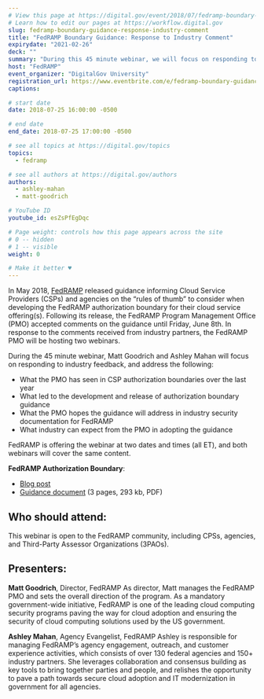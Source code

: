 ```yaml
---
# View this page at https://digital.gov/event/2018/07/fedramp-boundary-guidance-response-industry-comment
# Learn how to edit our pages at https://workflow.digital.gov
slug: fedramp-boundary-guidance-response-industry-comment
title: "FedRAMP Boundary Guidance: Response to Industry Comment"
expirydate: "2021-02-26"
deck: ""
summary: "During this 45 minute webinar, we will focus on responding to industry feedback from the May 2018 guidance that FedRAMP released to inform Cloud Service Providers (CSPs) and agencies on the “rules of thumb” to consider when developing the FedRAMP authorization boundary for their cloud service offering(s)."
host: "FedRAMP"
event_organizer: "DigitalGov University"
registration_url: https://www.eventbrite.com/e/fedramp-boundary-guidance-response-to-industry-comment-ii-registration-47681909876
captions: 

# start date
date: 2018-07-25 16:00:00 -0500

# end date
end_date: 2018-07-25 17:00:00 -0500

# see all topics at https://digital.gov/topics
topics: 
  - fedramp

# see all authors at https://digital.gov/authors
authors: 
  - ashley-mahan
  - matt-goodrich

# YouTube ID
youtube_id: esZsPfEgDqc

# Page weight: controls how this page appears across the site
# 0 -- hidden
# 1 -- visible
weight: 0

# Make it better ♥
---
```


In May 2018, [FedRAMP](https://www.fedramp.gov/) released guidance informing Cloud Service Providers (CSPs) and agencies on the “rules of thumb” to consider when developing the FedRAMP authorization boundary for their cloud service offering(s). Following its release, the FedRAMP Program Management Office (PMO) accepted comments on the guidance until Friday, June 8th. In response to the comments received from industry partners, the FedRAMP PMO will be hosting two webinars. 

During the 45 minute webinar, Matt Goodrich and Ashley Mahan will focus on responding to industry feedback, and address the following:

- What the PMO has seen in CSP authorization boundaries over the last year
- What led to the development and release of authorization boundary guidance 
- What the PMO hopes the guidance will address in industry security documentation for FedRAMP
- What industry can expect from the PMO in adopting the guidance

FedRAMP is offering the webinar at two dates and times (all ET), and both webinars will cover the same content. 

**FedRAMP Authorization Boundary**: 

 * [Blog post](https://www.fedramp.gov/fedramp-authorization-boundary-guidance-released/) 
 * [Guidance document](https://www.fedramp.gov/assets/resources/documents/CSP_A_FedRAMP_Authorization_Boundary_Guidance.pdf) (3 pages, 293 kb, PDF)

## Who should attend:

This webinar is open to the FedRAMP community, including CPSs, agencies, and Third-Party Assessor Organizations (3PAOs).

## Presenters:

**Matt Goodrich**, Director, FedRAMP 
As director, Matt manages the FedRAMP PMO and sets the overall direction of the program. As a mandatory government-wide initiative, FedRAMP is one of the leading cloud computing security programs paving the way for cloud adoption and ensuring the security of cloud computing solutions used by the US government.

**Ashley Mahan**, Agency Evangelist, FedRAMP 
Ashley is responsible for managing FedRAMP’s agency engagement, outreach, and customer experience activities, which consists of over 130 federal agencies and 150+ industry partners. She leverages collaboration and consensus building as key tools to bring together parties and people, and relishes the opportunity to pave a path towards secure cloud adoption and IT modernization in government for all agencies. 
